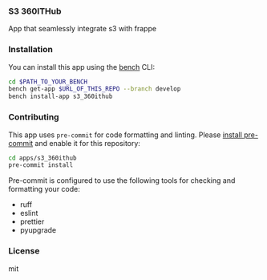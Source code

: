 ### S3 360ITHub

App that seamlessly integrate s3 with frappe

### Installation

You can install this app using the [bench](https://github.com/frappe/bench) CLI:

```bash
cd $PATH_TO_YOUR_BENCH
bench get-app $URL_OF_THIS_REPO --branch develop
bench install-app s3_360ithub
```

### Contributing

This app uses `pre-commit` for code formatting and linting. Please [install pre-commit](https://pre-commit.com/#installation) and enable it for this repository:

```bash
cd apps/s3_360ithub
pre-commit install
```

Pre-commit is configured to use the following tools for checking and formatting your code:

- ruff
- eslint
- prettier
- pyupgrade

### License

mit
